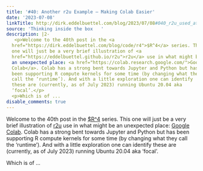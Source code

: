 ```yaml
---
title: '#40: Another r2u Example – Making Colab Easier'
date: '2023-07-08'
linkTitle: http://dirk.eddelbuettel.com/blog/2023/07/08#040_r2u_used_at_colab
source: 'Thinking inside the box   '
description: |2-
   <p>Welcome to the 40th post in the <a
  href="https://dirk.eddelbuettel.com/blog/code/r4">$R^4</a> series. This
  one will just be a very brief illustration of <a
  href="https://eddelbuettel.github.io/r2u">r2u</a> use in what might be
  an unexpected place: <a href="https://colab.research.google.com/">Google
  Colab</a>. Colab has a strong bent towards Jupyter and Python but has
  been supporting R compute kernels for some time (by changing what they
  call the ‘runtime’). And with a little exploration one can identify
  these are (currently, as of July 2023) running Ubuntu 20.04 aka
  ‘focal’.</p>
  <p>Which is of ...
disable_comments: true
---
```

 <p>Welcome to the 40th post in the <a
href="https://dirk.eddelbuettel.com/blog/code/r4">$R^4</a> series. This
one will just be a very brief illustration of <a
href="https://eddelbuettel.github.io/r2u">r2u</a> use in what might be
an unexpected place: <a href="https://colab.research.google.com/">Google
Colab</a>. Colab has a strong bent towards Jupyter and Python but has
been supporting R compute kernels for some time (by changing what they
call the ‘runtime’). And with a little exploration one can identify
these are (currently, as of July 2023) running Ubuntu 20.04 aka
‘focal’.</p>
<p>Which is of ...